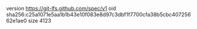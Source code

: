 version https://git-lfs.github.com/spec/v1
oid sha256:c25a1071e5aa1b1b43e10f083e8d97c3dbf1f7700cfa38b5cbc40725662e1ae0
size 4123
